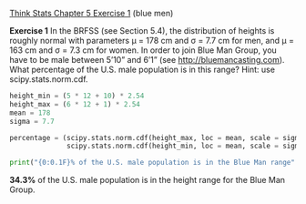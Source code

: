 [Think Stats Chapter 5 Exercise 1](http://greenteapress.com/thinkstats2/html/thinkstats2006.html#toc50) (blue men)

**Exercise 1**   In the BRFSS (see Section 5.4), the distribution of heights is roughly normal with parameters µ = 178 cm and σ = 7.7 cm for men, and µ = 163 cm and σ = 7.3 cm for women.
In order to join Blue Man Group, you have to be male between 5’10” and 6’1” (see http://bluemancasting.com). What percentage of the U.S. male population is in this range? Hint: use scipy.stats.norm.cdf.

```python
height_min = (5 * 12 + 10) * 2.54
height_max = (6 * 12 + 1) * 2.54
mean = 178
sigma = 7.7

percentage = (scipy.stats.norm.cdf(height_max, loc = mean, scale = sigma) -
              scipy.stats.norm.cdf(height_min, loc = mean, scale = sigma)) * 100

print("{0:0.1F}% of the U.S. male population is in the Blue Man range".format(percentage))
```
**34.3%** of the U.S. male population is in the height range for the Blue Man Group.

